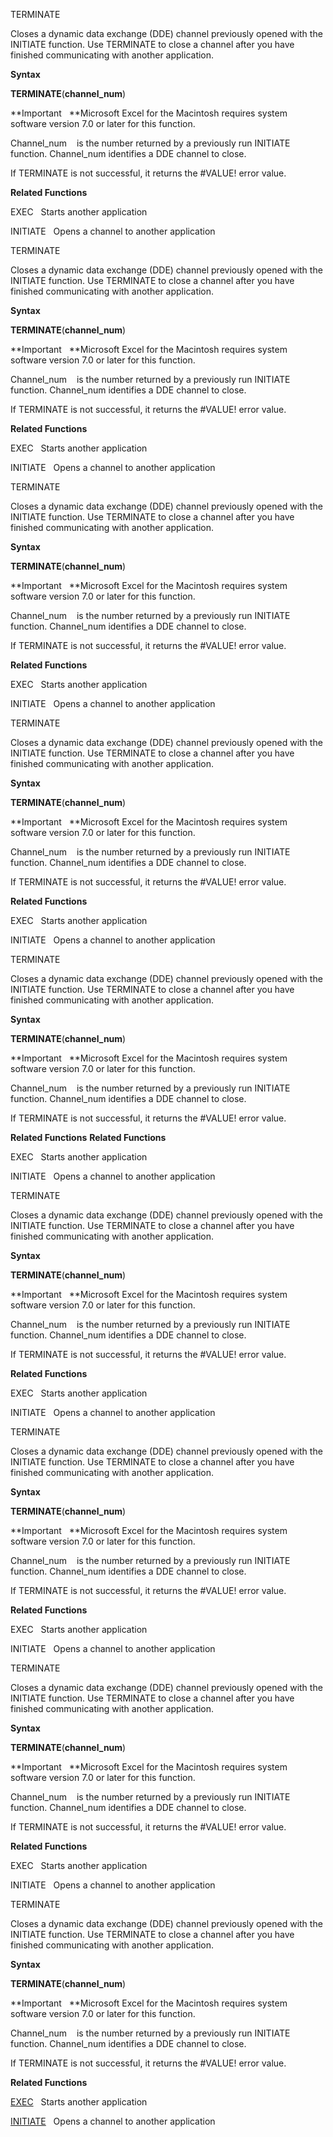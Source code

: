 TERMINATE

Closes a dynamic data exchange (DDE) channel previously opened with the
INITIATE function. Use TERMINATE to close a channel after you have
finished communicating with another application.

**Syntax**

**TERMINATE**(**channel\_num**)

**Important   **Microsoft Excel for the Macintosh requires system
software version 7.0 or later for this function.

Channel\_num    is the number returned by a previously run INITIATE
function. Channel\_num identifies a DDE channel to close.

If TERMINATE is not successful, it returns the \#VALUE\! error value.

**Related Functions**

EXEC   Starts another application

INITIATE   Opens a channel to another application


TERMINATE

Closes a dynamic data exchange (DDE) channel previously opened with the
INITIATE function. Use TERMINATE to close a channel after you have
finished communicating with another application.

**Syntax**

**TERMINATE**(**channel\_num**)

**Important   **Microsoft Excel for the Macintosh requires system
software version 7.0 or later for this function.

Channel\_num    is the number returned by a previously run INITIATE
function. Channel\_num identifies a DDE channel to close.

If TERMINATE is not successful, it returns the \#VALUE\! error value.

**Related Functions**

EXEC   Starts another application

INITIATE   Opens a channel to another application


TERMINATE

Closes a dynamic data exchange (DDE) channel previously opened with the
INITIATE function. Use TERMINATE to close a channel after you have
finished communicating with another application.

**Syntax**

**TERMINATE**(**channel\_num**)

**Important   **Microsoft Excel for the Macintosh requires system
software version 7.0 or later for this function.

Channel\_num    is the number returned by a previously run INITIATE
function. Channel\_num identifies a DDE channel to close.

If TERMINATE is not successful, it returns the \#VALUE\! error value.

**Related Functions**

EXEC   Starts another application

INITIATE   Opens a channel to another application


TERMINATE

Closes a dynamic data exchange (DDE) channel previously opened with the
INITIATE function. Use TERMINATE to close a channel after you have
finished communicating with another application.

**Syntax**

**TERMINATE**(**channel\_num**)

**Important   **Microsoft Excel for the Macintosh requires system
software version 7.0 or later for this function.

Channel\_num    is the number returned by a previously run INITIATE
function. Channel\_num identifies a DDE channel to close.

If TERMINATE is not successful, it returns the \#VALUE\! error value.

**Related Functions**

EXEC   Starts another application

INITIATE   Opens a channel to another application


TERMINATE

Closes a dynamic data exchange (DDE) channel previously opened with the
INITIATE function. Use TERMINATE to close a channel after you have
finished communicating with another application.

**Syntax**

**TERMINATE**(**channel\_num**)

**Important   **Microsoft Excel for the Macintosh requires system
software version 7.0 or later for this function.

Channel\_num    is the number returned by a previously run INITIATE
function. Channel\_num identifies a DDE channel to close.

If TERMINATE is not successful, it returns the \#VALUE\! error value.

**Related Functions**
**Related Functions**

EXEC   Starts another application

INITIATE   Opens a channel to another application


TERMINATE

Closes a dynamic data exchange (DDE) channel previously opened with the
INITIATE function. Use TERMINATE to close a channel after you have
finished communicating with another application.

**Syntax**

**TERMINATE**(**channel\_num**)

**Important   **Microsoft Excel for the Macintosh requires system
software version 7.0 or later for this function.

Channel\_num    is the number returned by a previously run INITIATE
function. Channel\_num identifies a DDE channel to close.

If TERMINATE is not successful, it returns the \#VALUE\! error value.

**Related Functions**

EXEC   Starts another application

INITIATE   Opens a channel to another application


TERMINATE

Closes a dynamic data exchange (DDE) channel previously opened with the
INITIATE function. Use TERMINATE to close a channel after you have
finished communicating with another application.

**Syntax**

**TERMINATE**(**channel\_num**)

**Important   **Microsoft Excel for the Macintosh requires system
software version 7.0 or later for this function.

Channel\_num    is the number returned by a previously run INITIATE
function. Channel\_num identifies a DDE channel to close.

If TERMINATE is not successful, it returns the \#VALUE\! error value.

**Related Functions**

EXEC   Starts another application

INITIATE   Opens a channel to another application


TERMINATE

Closes a dynamic data exchange (DDE) channel previously opened with the
INITIATE function. Use TERMINATE to close a channel after you have
finished communicating with another application.

**Syntax**

**TERMINATE**(**channel\_num**)

**Important   **Microsoft Excel for the Macintosh requires system
software version 7.0 or later for this function.

Channel\_num    is the number returned by a previously run INITIATE
function. Channel\_num identifies a DDE channel to close.

If TERMINATE is not successful, it returns the \#VALUE\! error value.

**Related Functions**

EXEC   Starts another application

INITIATE   Opens a channel to another application


TERMINATE

Closes a dynamic data exchange (DDE) channel previously opened with the
INITIATE function. Use TERMINATE to close a channel after you have
finished communicating with another application.

**Syntax**

**TERMINATE**(**channel\_num**)

**Important   **Microsoft Excel for the Macintosh requires system
software version 7.0 or later for this function.

Channel\_num    is the number returned by a previously run INITIATE
function. Channel\_num identifies a DDE channel to close.

If TERMINATE is not successful, it returns the \#VALUE\! error value.

**Related Functions**

[EXEC](EXEC.md)   Starts another application

[INITIATE](INITIATE.md)   Opens a channel to another application


